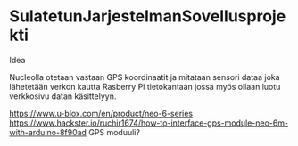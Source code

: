 # SulatetunJarjestelmanSovellusprojekti

Idea

Nucleolla otetaan vastaan GPS koordinaatit ja mitataan sensori dataa joka lähetetään verkon kautta Rasberry Pi tietokantaan jossa myös ollaan luotu verkkosivu datan käsittelyyn.

https://www.u-blox.com/en/product/neo-6-series https://www.hackster.io/ruchir1674/how-to-interface-gps-module-neo-6m-with-arduino-8f90ad GPS moduuli?
